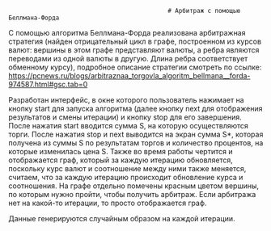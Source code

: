                                                 # Арбитраж с помощью Беллмана-Форда

С помощью алгоритма Беллмана-Форда реализована арбитражная стратегия (найден отрицательный цикл в графе, построенном из курсов
валют: вершины в этом графе представляют валюты, а ребра являются переводами из одной валюты в другую. Длина ребра соответствует
обменному курсу), подробное описание стратегии смотреть
по ссылке: https://pcnews.ru/blogs/arbitraznaa_torgovla_algoritm_bellmana__forda-974587.html#gsc.tab=0

Разработан интерфейс, в окне которого пользователь нажимает на кнопку start для запуска алгоритма (далее кнопку next для отображения результатов и смены итерации) и кнопку stop для его завершения.
После нажатия start вводится сумма S, на которую осуществляются торги. После нажатия stop и next выводится на экран сумма S*,
которая получена из суммы S по результатам торгов и количество процентов, на которые изменилась цена S. Также во время работы
чертится и отображается граф, который за каждую итерацию обновляется, поскольку курс валют и соотношение между ними также меняется,
считаем, что за каждую итерацию происходит обновление курса и соотношения. На графе отдельно помечены красным цветом вершины,
по которым нужно пройти, чтобы получить арбитраж. Если арбитража нет на какой-то итерации, то просто отображается граф.

Данные генерируются случайным образом на каждой итерации.
